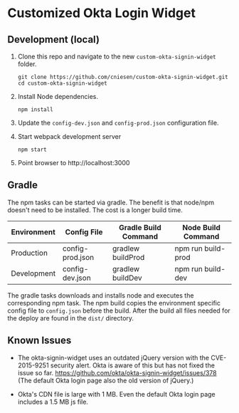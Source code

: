 Customized Okta Login Widget
============================

Development (local)
-------------------
1. Clone this repo and navigate to the new `custom-okta-signin-widget` folder.

    ```
    git clone https://github.com/cniesen/custom-okta-signin-widget.git
    cd custom-okta-signin-widget
    ```

2. Install Node dependencies.

    ```
    npm install
    ```

3. Update the `config-dev.json` and `config-prod.json` configuration file.

4. Start webpack development server

    ```
    npm start
    ```

5. Point browser to http://localhost:3000


Gradle
------
The npm tasks can be started via gradle.  The benefit is that node/npm doesn't need to be installed.  The cost is a longer build time.

Environment | Config File      | Gradle Build Command | Node Build Command
------------|------------------|----------------------|-------------------
Production  | config-prod.json | gradlew buildProd    | npm run build-prod
Development | config-dev.json  | gradlew buildDev     | npm run build-dev

The gradle tasks downloads and installs node and executes the corresponding npm task.  The npm build copies the environment
specific config file to `config.json` before the build. After the build all files needed for the deploy are found in the
`dist/` directory.

Known Issues
------------

* The okta-signin-widget uses an outdated jQuery version with the CVE-2015-9251 security alert.  Okta is aware of this 
  but has not fixed the issue so far. https://github.com/okta/okta-signin-widget/issues/378 (The default Okta login page
  also the old version of jQuery.)
  
* Okta's CDN file is large with 1 MB. Even the default Okta login page includes a 1.5 MB js file.  
